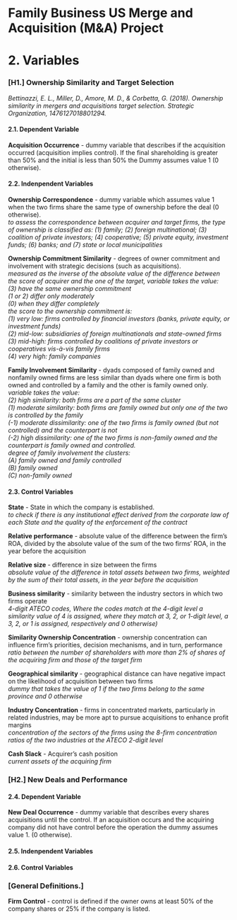 # Family Business US Merge and Acquisition (M&A) Project

# 2. Variables  
### [**H1.**] Ownership Similarity and Target Selection  
*Bettinazzi, E. L., Miller, D., Amore, M. D., & Corbetta, G. (2018). Ownership similarity in mergers and acquisitions target selection. Strategic Organization, 1476127018801294.*  
  
#### **2.1. Dependent Variable**  
**Acquisition Occurrence** - dummy variable that describes if the acquisition occurred (acquisition implies control). If the final shareholding is greater than 50% and the initial is less than 50% the Dummy assumes value 1 (0 otherwise).  
  
#### **2.2. Indenpendent Variables**  
**Ownership Correspondence** - dummy variable which assumes value 1 when the two firms share the same type of ownership before the deal (0 otherwise).  
*to assess the correspondence between acquirer and target firms, the type of ownership is classified as: (1) family; (2) foreign multinational; (3) coalition of private investors; (4) cooperative; (5) private equity, investment funds; (6) banks; and (7) state or local municipalities*  
  
**Ownership Commitment Similarity** - degrees of owner commitment and involvement with strategic decisions (such as acquisitions).  
*measured as the inverse of the absolute value of the difference between the score of acquirer and the one of the target, variable takes the value:*  
  *(3) have the same ownership commitment*  
  *(1 or 2) differ only moderately*  
  *(0) when they differ completely*  
*the score to the ownership commitment is:*  
  *(1) very low: firms controlled by financial investors (banks, private equity, or investment funds)*  
  *(2) mid-low: subsidiaries of foreign multinationals and state-owned firms*  
  *(3) mid-high: firms controlled by coalitions of private investors or cooperatives vis-à-vis family firms*  
  *(4) very high: family companies*  
  
  
**Family Involvement Similarity** - dyads composed of family owned and nonfamily owned firms are less similar than dyads where one firm is both owned and controlled by a family and the other is family owned only.  
*variable takes the value:*  
  *(2) high similarity: both firms are a part of the same cluster*  
  *(1) moderate similarity: both firms are family owned but only one of the two is controlled by the family*  
  *(-1) moderate dissimilarity: one of the two firms is family owned (but not controlled) and the counterpart is not*  
  *(-2) high dissimilarity: one of the two firms is non-family owned and the counterpart is family owned and controlled.*  
*degree of family involvement the clusters:*  
  *(A) family owned and family controlled*  
  *(B) family owned*  
  *(C) non-family owned*  
  
  
#### **2.3. Control Variables**  
**State** - State in which the company is established.  
*to check if there is any institutional effect derived from the corporate law of each State and the quality of the enforcement of the contract*  
  
**Relative performance** - absolute value of the difference between the firm’s ROA, divided by the absolute value of the sum of the two firms’ ROA, in the year before the acquisition  
  
**Relative size** - difference in size between the firms  
*absolute value of the difference in total assets between two firms, weighted by the sum of their total assets, in the year before the acquisition*  
  

**Business similarity** - similarity between the industry sectors in which two
firms operate  
*4-digit ATECO codes, Where the codes match at the 4-digit level a similarity value of 4 is assigned, where they match at 3, 2, or 1-digit level, a 3, 2, or 1 is assigned, respectively and 0 otherwise)*  
  
**Similarity Ownership Concentration** - ownership concentration can influence firm’s priorities, decision mechanisms, and in turn, performance  
*ratio between the number of shareholders with more than 2% of shares of the acquiring firm and those of the target firm*  
  
**Geographical similarity** - geographical distance can have negative impact on the likelihood of acquisition between two firms  
*dummy that takes the value of 1 if the two firms belong to the same province and 0 otherwise*  
    
**Industry Concentration** - firms in concentrated markets, particularly in related industries, may be more apt to pursue acquisitions to enhance profit margins  
*concentration of the sectors of the firms using the 8-firm concentration ratios of the two industries at the ATECO 2-digit level*  
  
**Cash Slack** - Acquirer’s cash position  
*current assets of the acquiring firm*  
  
    
### [**H2.**] New Deals and Performance  
#### **2.4. Dependent Variable**  
**New Deal Occurrence** - dummy variable that describes every shares acquisitions until the control.  If an acquisition occurs and the acquiring company did not have control before the operation the dummy assumes value 1. (0 otherwise).  
  
#### **2.5. Indenpendent Variables**  
#### **2.6. Control Variables**  
  
  
  
### [**General Definitions.**]  
**Firm Control** - control is defined if the owner owns at least 50% of the company shares or 25% if the company is listed.  